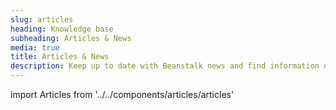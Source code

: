 ```yaml
---
slug: articles
heading: Knowledge base
subheading: Articles & News
media: true
title: Articles & News
description: Keep up to date with Beanstalk news and find information on child savings, JISAs, ISAs and CTFs.
---
```

import Articles from '../../components/articles/articles'

<Articles/>